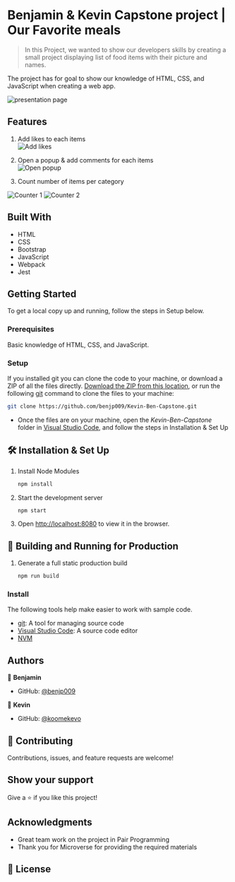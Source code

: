 # Benjamin & Kevin Capstone project | Our Favorite meals

> In this Project, we wanted to show our developers skills by creating a small project displaying list of food items with their picture and names.

The project has for goal to show our knowledge of HTML, CSS, and JavaScript when creating a web app.

![presentation page](https://user-images.githubusercontent.com/31847346/147341891-9eed151b-8cb9-4689-b95c-8a042cf1eff6.png)

## Features

1. Add likes to each items <br>
![Add likes](https://user-images.githubusercontent.com/31847346/147341982-9afcf67b-7233-4f03-bdc4-baed0e57115f.png)

2. Open a popup & add comments  for each items <br>
![Open popup](https://user-images.githubusercontent.com/31847346/147342115-d613a0ab-e1c6-49f2-ae17-63c07b12e3f8.png)

3. Count number of items per category <br>

![Counter 1](https://user-images.githubusercontent.com/31847346/147342217-b0c3ae63-fbac-4b8d-b719-dde920df94c7.png)
![Counter 2](https://user-images.githubusercontent.com/31847346/147342243-c2a0526b-e8be-468f-a929-d7f725c9a6e2.png)


## Built With

- HTML
- CSS
- Bootstrap
- JavaScript
- Webpack
- Jest

## Getting Started
To get a local copy up and running, follow the steps in Setup below.

### Prerequisites
Basic knowledge of HTML, CSS, and JavaScript.

### Setup
If you installed git you can clone the code to your machine, or download a ZIP of all the files directly.
[Download the ZIP from this location](https://github.com/benjp009/Kevin-Ben-Capstone.git), or run the following [git](https://github.com/benjp009/Kevin-Ben-Capstone.git) command to clone the files to your machine:
```bash
git clone https://github.com/benjp009/Kevin-Ben-Capstone.git
```

- Once the files are on your machine, open the _Kevin-Ben-Capstone_ folder in [Visual Studio Code](https://code.visualstudio.com/), and follow the steps in Installation & Set Up

## 🛠 Installation & Set Up

1. Install Node Modules

   ```sh
   npm install
   ```

2. Start the development server

   ```sh
   npm start
   ```

3. Open [http://localhost:8080](http://localhost:8080) to view it in the browser.

## 🚀 Building and Running for Production

1. Generate a full static production build

   ```sh
   npm run build
   ```

### Install

The following tools help make easier to work with sample code.

- [git](https://git-scm.com/downloads): A tool for managing source code
- [Visual Studio Code](https://code.visualstudio.com/): A source code editor
- [NVM](https://github.com/nvm-sh/nvm)


## Authors

👤 **Benjamin**

- GitHub: [@benjp009](https://github.com/benjp009)

👤 **Kevin**

- GitHub: [@koomekevo](https://github.com/koomekevo)


## 🤝 Contributing

Contributions, issues, and feature requests are welcome!


## Show your support

Give a ⭐️ if you like this project!

## Acknowledgments

- Great team work on the project in Pair Programming
- Thank you for Microverse for providing the required materials

## 📝 License
